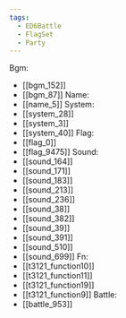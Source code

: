 ```yaml
---
tags:
  - ED6Battle
  - FlagSet
  - Party
---
```

Bgm:
- [[bgm_152]]
- [[bgm_87]]
Name:
- [[name_5]]
System:
- [[system_28]]
- [[system_3]]
- [[system_40]]
Flag:
- [[flag_0]]
- [[flag_9475]]
Sound:
- [[sound_164]]
- [[sound_171]]
- [[sound_183]]
- [[sound_213]]
- [[sound_236]]
- [[sound_38]]
- [[sound_382]]
- [[sound_39]]
- [[sound_391]]
- [[sound_510]]
- [[sound_699]]
Fn:
- [[t3121_function10]]
- [[t3121_function11]]
- [[t3121_function19]]
- [[t3121_function9]]
Battle:
- [[battle_953]]
